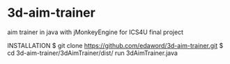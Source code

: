 # 3d-aim-trainer
 aim trainer in java with jMonkeyEngine for ICS4U final project

INSTALLATION
  $ git clone https://github.com/edaword/3d-aim-trainer.git
  $ cd 3d-aim-trainer/3dAimTrainer/dist/
  run 3dAimTrainer.java
